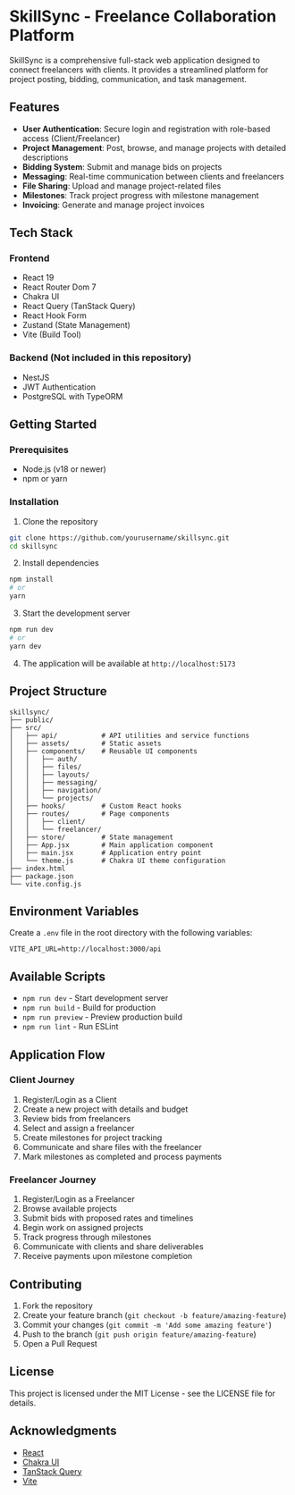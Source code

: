 # SkillSync - Freelance Collaboration Platform

SkillSync is a comprehensive full-stack web application designed to connect freelancers with clients. It provides a streamlined platform for project posting, bidding, communication, and task management.

## Features

- **User Authentication**: Secure login and registration with role-based access (Client/Freelancer)
- **Project Management**: Post, browse, and manage projects with detailed descriptions
- **Bidding System**: Submit and manage bids on projects
- **Messaging**: Real-time communication between clients and freelancers
- **File Sharing**: Upload and manage project-related files
- **Milestones**: Track project progress with milestone management
- **Invoicing**: Generate and manage project invoices

## Tech Stack

### Frontend
- React 19
- React Router Dom 7
- Chakra UI
- React Query (TanStack Query)
- React Hook Form
- Zustand (State Management)
- Vite (Build Tool)

### Backend (Not included in this repository)
- NestJS
- JWT Authentication
- PostgreSQL with TypeORM

## Getting Started

### Prerequisites

- Node.js (v18 or newer)
- npm or yarn

### Installation

1. Clone the repository
```bash
git clone https://github.com/yourusername/skillsync.git
cd skillsync
```

2. Install dependencies
```bash
npm install
# or
yarn
```

3. Start the development server
```bash
npm run dev
# or
yarn dev
```

4. The application will be available at `http://localhost:5173`

## Project Structure

```
skillsync/
├── public/
├── src/
│   ├── api/           # API utilities and service functions
│   ├── assets/        # Static assets
│   ├── components/    # Reusable UI components
│   │   ├── auth/
│   │   ├── files/
│   │   ├── layouts/
│   │   ├── messaging/
│   │   ├── navigation/
│   │   └── projects/
│   ├── hooks/         # Custom React hooks
│   ├── routes/        # Page components
│   │   ├── client/
│   │   └── freelancer/
│   ├── store/         # State management
│   ├── App.jsx        # Main application component
│   ├── main.jsx       # Application entry point
│   └── theme.js       # Chakra UI theme configuration
├── index.html
├── package.json
└── vite.config.js
```

## Environment Variables

Create a `.env` file in the root directory with the following variables:

```
VITE_API_URL=http://localhost:3000/api
```

## Available Scripts

- `npm run dev` - Start development server
- `npm run build` - Build for production
- `npm run preview` - Preview production build
- `npm run lint` - Run ESLint

## Application Flow

### Client Journey
1. Register/Login as a Client
2. Create a new project with details and budget
3. Review bids from freelancers
4. Select and assign a freelancer
5. Create milestones for project tracking
6. Communicate and share files with the freelancer
7. Mark milestones as completed and process payments

### Freelancer Journey
1. Register/Login as a Freelancer
2. Browse available projects
3. Submit bids with proposed rates and timelines
4. Begin work on assigned projects
5. Track progress through milestones
6. Communicate with clients and share deliverables
7. Receive payments upon milestone completion

## Contributing

1. Fork the repository
2. Create your feature branch (`git checkout -b feature/amazing-feature`)
3. Commit your changes (`git commit -m 'Add some amazing feature'`)
4. Push to the branch (`git push origin feature/amazing-feature`)
5. Open a Pull Request

## License

This project is licensed under the MIT License - see the LICENSE file for details.

## Acknowledgments

- [React](https://reactjs.org/)
- [Chakra UI](https://chakra-ui.com/)
- [TanStack Query](https://tanstack.com/query)
- [Vite](https://vitejs.dev/) 